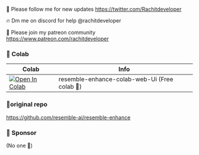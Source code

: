 🐣 Please follow me for new updates https://twitter.com/Rachitdeveloper <br>

🔥 Dm me on discord for help @rachitdeveloper <br>

🥳 Please join my patreon community https://www.patreon.com/rachitdeveloper <br>

### 🦒 Colab

| Colab | Info
| --- | --- |
[![Open In Colab](https://colab.research.google.com/assets/colab-badge.svg)](https://colab.research.google.com/drive/1gNBkqgJM3QhYDdahqg11JXW6P2IVEeZq?usp=sharing) | resemble-enhance-colab-web-Ui (Free colab 🙂)

### 🧬original  repo
https://github.com/resemble-ai/resemble-enhance

### 🏢 Sponsor
(No one 🙂)
